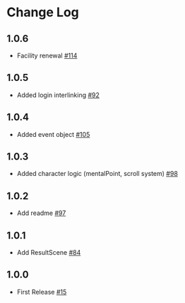 # Change Log
## 1.0.6
- Facility renewal [#114](https://github.com/damyo-scientists/revive/pull/44)
## 1.0.5
- Added login interlinking [#92](https://github.com/damyo-scientists/revive/pull/41)
## 1.0.4
- Added event object [#105](https://github.com/damyo-scientists/revive/pull/40/files)
## 1.0.3
- Added character logic (mentalPoint, scroll system) [#98](https://github.com/damyo-scientists/revive/pull/39)
## 1.0.2
- Add readme [#97](https://github.com/urine-scientists/revive/pull/38/files)
## 1.0.1
- Add ResultScene [#84](https://github.com/urine-scientists/revive/pull/37/files)
## 1.0.0
- First Release [#15](https://github.com/urine-scientists/revive/pull/25/files)
